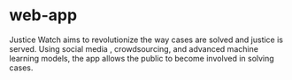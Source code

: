 # web-app
Justice Watch aims to revolutionize the way cases are solved and justice is served. Using social media , crowdsourcing, and advanced machine learning models, the app allows the public to become involved in solving cases.
